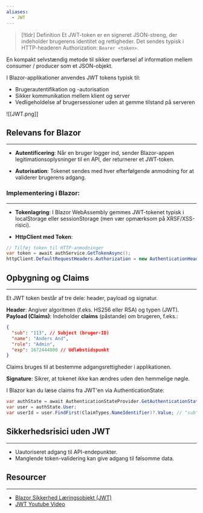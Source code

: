 ```yaml
---
aliases:
  - JWT
---
```

> [!tldr] Definition
> Et JWT-token er en signeret JSON-streng, der indeholder brugerens identitet og rettigheder. Det sendes typisk i HTTP-headeren Authorization: `Bearer <token>`.
> 
En kompakt selvstændig metode til sikker overførsel af information mellem consumer / producer som et JSON-objekt.

I Blazor-applikationer anvendes JWT tokens typisk til:
- Brugerautentifikation og -autorisation
- Sikker kommunikation mellem klient og server
- Vedligeholdelse af brugersessioner uden at gemme tilstand på serveren

![[JWT.png]]

## Relevans for Blazor
---
- **Autentificering**: Når en bruger logger ind, sender Blazor-appen legitimationsoplysninger til en API, der returnerer et JWT-token.

- **Autorisation**: Tokenet sendes med hver efterfølgende anmodning for at validerer brugerens adgang.

### Implementering i Blazor:
---
- **Tokenlagring**: I Blazor WebAssembly gemmes JWT-tokenet typisk i localStorage eller sessionStorage (men vær opmærksom på XRSF/XSS-risici).
    
- **HttpClient med Token**:
```csharp
// Tilføj token til HTTP-anmodninger
var token = await authService.GetTokenAsync();
httpClient.DefaultRequestHeaders.Authorization = new AuthenticationHeaderValue("Bearer", token);
```
## Opbygning og Claims
---
Et JWT token består af tre dele: header, payload og signatur.

**Header**: Angiver algoritmen (f.eks. HS256 eller RSA) og typen (JWT).
**Payload (Claims)**: Indeholder **claims** (påstande) om brugeren, f.eks.:
```json
{
  "sub": "113", // Subject (bruger-ID)
  "name": "Anders And",
  "role": "Admin",
  "exp": 1672444800 // Udløbstidspunkt
}
```
Claims bruges til at bestemme adgangsrettigheder i applikationen.

**Signature**: Sikrer, at tokenet ikke kan ændres uden den hemmelige nøgle.

I Blazor kan du læse claims fra JWT'en via AuthenticationState:
```csharp
var authState = await AuthenticationStateProvider.GetAuthenticationStateAsync();
var user = authState.User;
var userId = user.FindFirst(ClaimTypes.NameIdentifier)?.Value; // "sub"-claim
```

## Sikkerhedsrisici uden JWT
---
- Uautoriseret adgang til API-endepunkter.
- Manglende token-validering kan give adgang til følsomme data.

## Resourcer
---
- [Blazor Sikkerhed Læringsobjekt (JWT)](https://scorm.itslearning.com/data/3289/C20150/ims_import_41/scormcontent/index.html#/lessons/QBa2ety4OlmWqSQY5kHHWND_apjt9zis)
- [JWT Youtube Video](https://www.youtube.com/watch?v=K6pwjJ5h0Gg&ab_channel=Udacity)